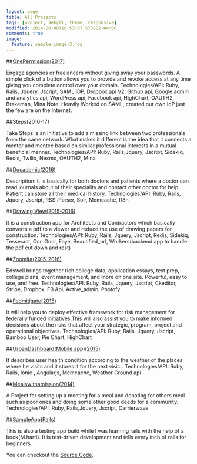 ```yaml
---
layout: page
title: All Projects
tags: [project, Jekyll, theme, responsive]
modified: 2014-08-08T20:53:07.573882-04:00
comments: true
image:
  feature: sample-image-3.jpg
---
```


##[OnePermission(2017)](https://onepermission.com)

Engage agencies or freelancers without giving away your passwords. A simple click of a button allows you to provide and revoke access at any time giving you complete control over your domain.
Technologies/API: Ruby, Rails, Jquery, Jscript, SAML IDP, Dropbox api V2, Github api, Google admin and analytics api, WordPress api, Facebook api, HighChart, OAUTH2, Brakeman, Mina
Note: Heavily Worked on SAML, created our own IdP just the few are on the Internet.

##Steps(2016-17)

Take Steps is an initiative to add a missing link between two professionals from the same network. What makes it different is the idea that it connects a mentor and mentee based on similar professional interests in a mutual beneficial manner.
Technologies/API: Ruby, Rails,Jquery, Jscript, Sidekiq, Redis, Twilio, Nexmo, OAUTH2, Mina

##[Docademic(2016)](https://docademic.com/)

Description: It is basically for both doctors and patients where a doctor can read journals about of their speciality and contact other doctor for help. Patient can store all their medical history.
Technologies/API: Ruby, Rails, Jquery, Jscript, RSS::Parser, Solr, Memcache, I18n

##[Drawing View(2015-2016)](http://drawingview.com/)

It is a construction app for Architects and Contractors which basically converts a pdf to a viewer and reduce the use of drawing papers for construction.
Technologies/API: Ruby, Rails, Jquery, Jscript, Redis, Sidekiq, Tesseract, Ocr, Gocr, Faye, Beautified_url, Workers(backend app to handle the pdf cut down and rest)

##[Zoomita(2015-2016)](https://www.edswell.com/)

Edswell brings together rich college data, application essays, test prep, college plans, event management, and more on one site. Powerful, easy to use, and free.
Technologies/API: Ruby, Rails, Jquery, Jscript, Ckeditor, Stripe, Dropbox, FB Api, Active_admin, Photofy

##[Fedmitigate(2015)](https://fedmitigate.com/)

It will help you to deploy effective framework for risk management for federally funded initiatives.This will also assist you to make informed decisions about the risks that affect your strategic, program, project and operational objectives. 
Technologies/API: Ruby, Rails, Jquery, Jscript, Bamboo User, Pie Chart, HighChart

##[UrbanDashboard(Mobile app)(2015)](http://urbandashboard.com/)

It describes user health condition according to the  weather of the places where he visits and it stores it for the next visit. .
Technologies/API: Ruby, Rails, Ionic , Angularjs, Memcache, Weather Ground api

##[Mealswithamission(2014)](http://mealswithamission.org/)

A Project for setting up a meeting for a meal and donating for others meal such as poor ones and doing some other good deeds for a community.
Technologies/API: Ruby, Rails,Jquery, Jscript, Carrierwave

##[SampleApp(Rails)](http://tweetin.herokuapp.com/)

This is also a testing app build while I was learning rails with the help of a book(M.hartl). It is test-driven development and tells every inch of rails for beginners.

You can checkout the [Source Code](https://github.com/nitanshu/sample_app).



